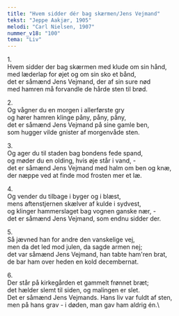```yaml
---
title: "Hvem sidder dér bag skærmen/Jens Vejmand"
tekst: "Jeppe Aakjær, 1905"
melodi: "Carl Nielsen, 1907"
nummer_v18: "100"
tema: "Liv"
---
```

1\.\
Hvem sidder der bag skærmen med klude om sin hånd,\
med læderlap for øjet og om sin sko et bånd,\
det er såmænd Jens Vejmand, der af sin sure nød\
med hamren må forvandle de hårde sten til brød.

2\.\
Og vågner du en morgen i allerførste gry\
og hører hamren klinge påny, påny, påny,\
det er såmænd Jens Vejmand på sine gamle ben,\
som hugger vilde gnister af morgenvåde sten.

3\.\
Og ager du til staden bag bondens fede spand,\
og møder du en olding, hvis øje står i vand, -\
det er såmænd Jens Vejmand med halm om ben og knæ,\
der næppe ved at finde mod frosten mer et læ.

4\.\
Og vender du tilbage i byger og i blæst,\
mens aftenstjernen skælver af kulde i sydvest,\
og klinger hammerslaget bag vognen ganske nær, -\
det er såmænd Jens Vejmand, som endnu sidder der.

5\.\
Så jævned han for andre den vanskelige vej,\
men da det led mod julen, da sagde armen nej;\
det var såmænd Jens Vejmand, han tabte ham'ren brat,\
de bar ham over heden en kold decembernat.

6\.\
Der står på kirkegården et gammelt frønnet bræt;\
det hælder slemt til siden, og malingen er slet.\
Det er såmænd Jens Vejmands. Hans liv var fuldt af sten,\
men på hans grav - i døden, man gav ham aldrig én.\
